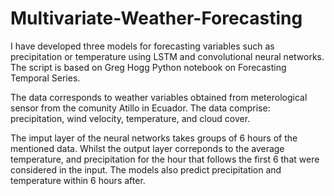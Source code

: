 # Multivariate-Weather-Forecasting
I have developed three models for forecasting variables such as precipitation or temperature using LSTM and convolutional neural networks.
The script is based on Greg Hogg Python notebook on Forecasting Temporal Series.

The data corresponds to weather variables obtained from meterological sensor from the comunity Atillo in Ecuador. The data comprise: precipitation, wind velocity, temperature, and cloud cover.

The imput layer of the neural networks takes groups of 6 hours of the mentioned data. Whilst the output layer correponds to the average temperature, and precipitation for the hour that follows the first 6 that were considered in the input. The models also predict precipitation and temperature within 6 hours after.   
